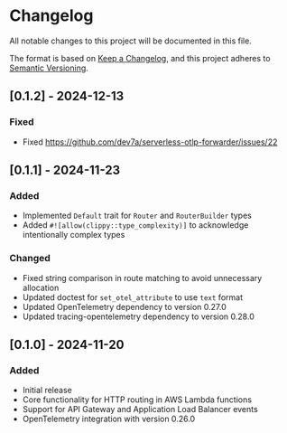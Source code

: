 # Changelog
All notable changes to this project will be documented in this file.

The format is based on [Keep a Changelog](https://keepachangelog.com/en/1.0.0/),
and this project adheres to [Semantic Versioning](https://semver.org/spec/v2.0.0.html).

## [0.1.2] - 2024-12-13

### Fixed
- Fixed https://github.com/dev7a/serverless-otlp-forwarder/issues/22

## [0.1.1] - 2024-11-23

### Added
- Implemented `Default` trait for `Router` and `RouterBuilder` types
- Added `#![allow(clippy::type_complexity)]` to acknowledge intentionally complex types

### Changed
- Fixed string comparison in route matching to avoid unnecessary allocation
- Updated doctest for `set_otel_attribute` to use `text` format
- Updated OpenTelemetry dependency to version 0.27.0
- Updated tracing-opentelemetry dependency to version 0.28.0

## [0.1.0] - 2024-11-20

### Added
- Initial release
- Core functionality for HTTP routing in AWS Lambda functions
- Support for API Gateway and Application Load Balancer events
- OpenTelemetry integration with version 0.26.0
